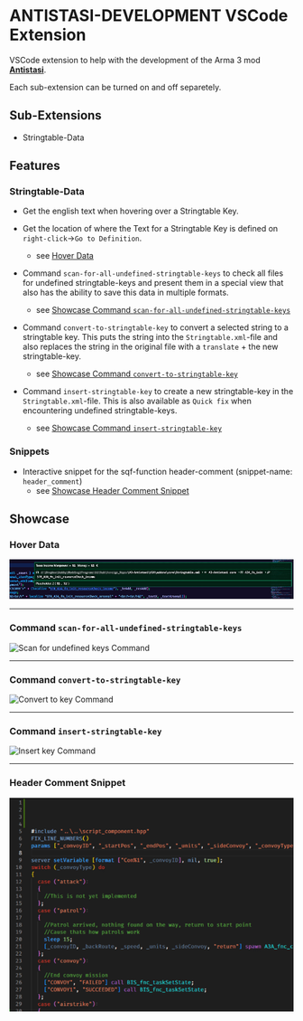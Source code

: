 # ANTISTASI-DEVELOPMENT VSCode Extension

VSCode extension to help with the development of the Arma 3 mod [__Antistasi__](https://antistasi.de/).

Each sub-extension can be turned on and off separetely.



## Sub-Extensions

- Stringtable-Data


## Features

### Stringtable-Data

- Get the english text when hovering over a Stringtable Key.
- Get the location of where the Text for a Stringtable Key is defined on `right-click`->`Go to Definition`.
    - see [Hover Data](#hover-data)


- Command `scan-for-all-undefined-stringtable-keys` to check all files for undefined stringtable-keys and present them in a special view that also has the ability to save this data in multiple formats.
    - see [Showcase Command `scan-for-all-undefined-stringtable-keys`](#command-scan-for-all-undefined-stringtable-keys)


- Command `convert-to-stringtable-key` to convert a selected string to a stringtable key. This puts the string into the `Stringtable.xml`-file and also replaces the string in the original file with a `translate` + the new stringtable-key.
    - see [Showcase Command `convert-to-stringtable-key`](#command-convert-to-stringtable-key)


- Command `insert-stringtable-key` to create a new stringtable-key in the `Stringtable.xml`-file. This is also available as `Quick fix` when encountering undefined stringtable-keys.
    - see [Showcase Command `insert-stringtable-key`](#command-insert-stringtable-key)


### Snippets

- Interactive snippet for the sqf-function header-comment (snippet-name: `header_comment`)
    - see [Showcase Header Comment Snippet](#header-comment-snippet)







## Showcase


### Hover Data

![Key Hover](images/stringtable_key_hover_presentation.png)


---


### Command `scan-for-all-undefined-stringtable-keys`

![Scan for undefined keys Command](images/gifs/undefined_key_scan_command_presentation.gif)


---


### Command `convert-to-stringtable-key`

![Convert to key Command](images/gifs/convert_to_key_command_presentation.gif)

---

### Command `insert-stringtable-key`

![Insert key Command](images/gifs/insert_key_command_presentation.gif)

---

### Header Comment Snippet

![Header Comment Snippet](images/gifs/header_comment_snippet_presentation.gif)
